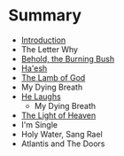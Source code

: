 # Summary

* [Introduction](README.md)
* The Letter Why
* [Behold, the Burning Bush](behold,_the_burning_bush.md)
* [Ha'esh](chapter1.md)
* [The Lamb of God](the_lamb_of_god.md)
* My Dying Breath
* [He Laughs](he_laughs.md)
   * My Dying Breath
* [The Light of Heaven](the_light_of_heaven.md)
* I'm Single
* Holy Water, Sang Rael
* Atlantis and The Doors

